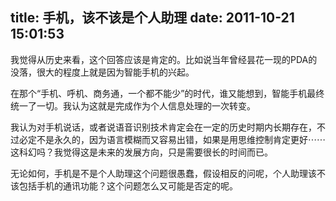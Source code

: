 title: 手机，该不该是个人助理
date: 2011-10-21 15:01:53
---

我觉得从历史来看，这个回答应该是肯定的。比如说当年曾经昙花一现的PDA的没落，很大的程度上就是因为智能手机的兴起。

在那个“手机、呼机、商务通，一个都不能少”的时代，谁又能想到，智能手机最终统一了一切。我认为这就是完成作为个人信息处理的一次转变。

我认为对手机说话，或者说语音识别技术肯定会在一定的历史时期内长期存在，不过必定不是永久的，因为语言模糊而又容易出错，如果是用思维控制肯定更好⋯⋯这科幻吗？我觉得这是未来的发展方向，只是需要很长的时间而已。

无论如何，手机是不是个人助理这个问题很愚蠢，假设相反的问呢，个人助理该不该包括手机的通讯功能？这个问题怎么又可能是否定的呢。